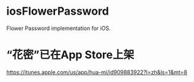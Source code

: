 # iosFlowerPassword
Flower Password implementation for iOS. 

# “花密”已在App Store上架
https://itunes.apple.com/us/app/hua-mi/id909883922?l=zh&ls=1&mt=8
